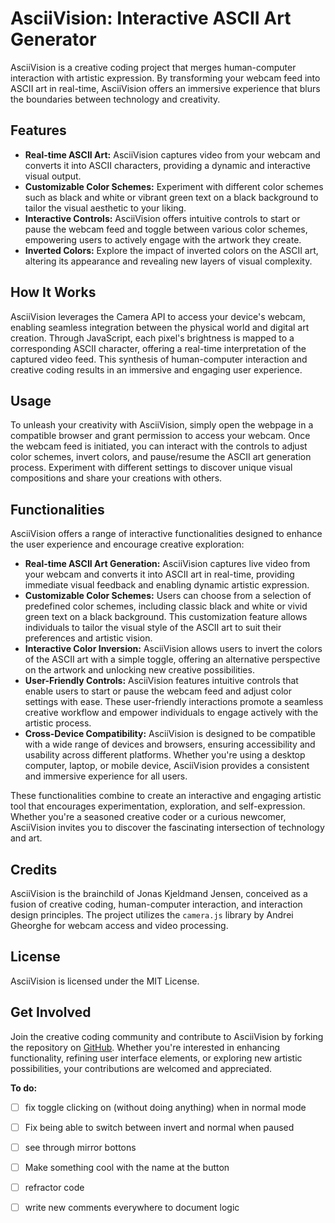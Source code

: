 # AsciiVision: Interactive ASCII Art Generator
AsciiVision is a creative coding project that merges human-computer interaction with artistic expression. By transforming your webcam feed into ASCII art in real-time, AsciiVision offers an immersive experience that blurs the boundaries between technology and creativity.

## Features
- **Real-time ASCII Art:** AsciiVision captures video from your webcam and converts it into ASCII characters, providing a dynamic and interactive visual output.
- **Customizable Color Schemes:** Experiment with different color schemes such as black and white or vibrant green text on a black background to tailor the visual aesthetic to your liking.
- **Interactive Controls:** AsciiVision offers intuitive controls to start or pause the webcam feed and toggle between various color schemes, empowering users to actively engage with the artwork they create.
- **Inverted Colors:** Explore the impact of inverted colors on the ASCII art, altering its appearance and revealing new layers of visual complexity.

## How It Works
AsciiVision leverages the Camera API to access your device's webcam, enabling seamless integration between the physical world and digital art creation. Through JavaScript, each pixel's brightness is mapped to a corresponding ASCII character, offering a real-time interpretation of the captured video feed. This synthesis of human-computer interaction and creative coding results in an immersive and engaging user experience.

## Usage
To unleash your creativity with AsciiVision, simply open the webpage in a compatible browser and grant permission to access your webcam. Once the webcam feed is initiated, you can interact with the controls to adjust color schemes, invert colors, and pause/resume the ASCII art generation process. Experiment with different settings to discover unique visual compositions and share your creations with others.

## Functionalities

AsciiVision offers a range of interactive functionalities designed to enhance the user experience and encourage creative exploration:

- **Real-time ASCII Art Generation:** AsciiVision captures live video from your webcam and converts it into ASCII art in real-time, providing immediate visual feedback and enabling dynamic artistic expression.
- **Customizable Color Schemes:** Users can choose from a selection of predefined color schemes, including classic black and white or vivid green text on a black background. This customization feature allows individuals to tailor the visual style of the ASCII art to suit their preferences and artistic vision.
- **Interactive Color Inversion:** AsciiVision allows users to invert the colors of the ASCII art with a simple toggle, offering an alternative perspective on the artwork and unlocking new creative possibilities.
- **User-Friendly Controls:** AsciiVision features intuitive controls that enable users to start or pause the webcam feed and adjust color settings with ease. These user-friendly interactions promote a seamless creative workflow and empower individuals to engage actively with the artistic process.
- **Cross-Device Compatibility:** AsciiVision is designed to be compatible with a wide range of devices and browsers, ensuring accessibility and usability across different platforms. Whether you're using a desktop computer, laptop, or mobile device, AsciiVision provides a consistent and immersive experience for all users.

These functionalities combine to create an interactive and engaging artistic tool that encourages experimentation, exploration, and self-expression. Whether you're a seasoned creative coder or a curious newcomer, AsciiVision invites you to discover the fascinating intersection of technology and art.

## Credits
AsciiVision is the brainchild of Jonas Kjeldmand Jensen, conceived as a fusion of creative coding, human-computer interaction, and interaction design principles. The project utilizes the `camera.js` library by Andrei Gheorghe for webcam access and video processing.

## License
AsciiVision is licensed under the MIT License.

## Get Involved
Join the creative coding community and contribute to AsciiVision by forking the repository on [GitHub](https://github.com/QC20/AsciiVision). Whether you're interested in enhancing functionality, refining user interface elements, or exploring new artistic possibilities, your contributions are welcomed and appreciated.


**To do:** 
- [ ] fix toggle clicking on (without doing anything) when in normal mode
- [ ] Fix being able to switch between invert and normal when paused
- [ ] see through mirror bottons
- [ ] Make something cool with the name at the button
- [ ] refractor code
- [ ] write new comments everywhere to document logic

